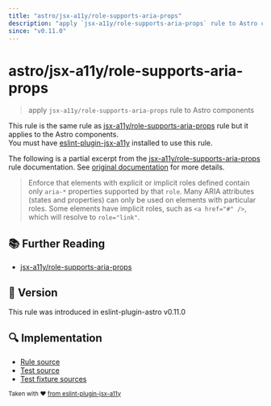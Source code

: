 ```yaml
---
title: "astro/jsx-a11y/role-supports-aria-props"
description: "apply `jsx-a11y/role-supports-aria-props` rule to Astro components"
since: "v0.11.0"
---
```


# astro/jsx-a11y/role-supports-aria-props

> apply `jsx-a11y/role-supports-aria-props` rule to Astro components

This rule is the same rule as [jsx-a11y/role-supports-aria-props] rule but it applies to the Astro components.  
You must have [eslint-plugin-jsx-a11y] installed to use this rule.

[eslint-plugin-jsx-a11y]: https://github.com/jsx-eslint/eslint-plugin-jsx-a11y
[jsx-a11y/role-supports-aria-props]: https://github.com/jsx-eslint/eslint-plugin-jsx-a11y/tree/HEAD/docs/rules/role-supports-aria-props.md

The following is a partial excerpt from the [jsx-a11y/role-supports-aria-props] rule documentation. See [original documentation][jsx-a11y/role-supports-aria-props] for more details.

> Enforce that elements with explicit or implicit roles defined contain only `aria-*` properties supported by that `role`. Many ARIA attributes (states and properties) can only be used on elements with particular roles. Some elements have implicit roles, such as `<a href="#" />`, which will resolve to `role="link"`.

## 📚 Further Reading

- [jsx-a11y/role-supports-aria-props]

## 🚀 Version

This rule was introduced in eslint-plugin-astro v0.11.0

## 🔍 Implementation

- [Rule source](https://github.com/ota-meshi/eslint-plugin-astro/blob/main/src/rules/jsx-a11y/role-supports-aria-props.ts)
- [Test source](https://github.com/ota-meshi/eslint-plugin-astro/blob/main/tests/src/rules/jsx-a11y/role-supports-aria-props.ts)
- [Test fixture sources](https://github.com/ota-meshi/eslint-plugin-astro/tree/main/tests/fixtures/rules/jsx-a11y/role-supports-aria-props)

<sup>Taken with ❤️ [from eslint-plugin-jsx-a11y](https://github.com/jsx-eslint/eslint-plugin-jsx-a11y/tree/HEAD/docs/rules/role-supports-aria-props.md)</sup>
